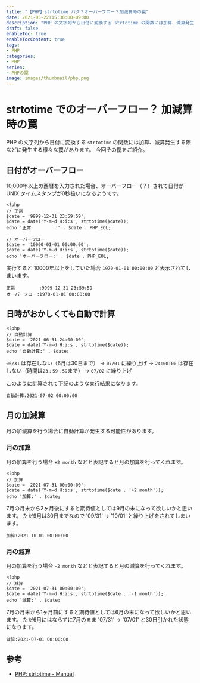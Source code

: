 ```yaml
---
title: "【PHP】strtotime バグ？オーバーフロー？加減算時の罠"
date: 2021-05-22T15:30:00+09:00
description: "PHP の文字列から日付に変換する strtotime の関数には加算、減算発生する際に発生する様々な罠があります。今回その罠をご紹介。"
draft: false
enableToc: true
enableTocContent: true
tags: 
- PHP
categories: 
- PHP
series: 
- PHPの罠
image: images/thumbnail/php.png
---
```


# strtotime でのオーバーフロー？ 加減算時の罠
PHP の文字列から日付に変換する `strtotime` の関数には加算、減算発生する際などに発生する様々な罠があります。
今回その罠をご紹介。

## 日付がオーバーフロー
10,000年以上の西暦を入力された場合、オーバーフロー（？）されて日付が UNIX タイムスタンプが0秒扱いになるようです。

``` php:over_datetime.php
<?php
// 正常
$date = '9999-12-31 23:59:59';
$date = date('Y-m-d H:i:s', strtotime($date));
echo '正常         :' . $date . PHP_EOL;
 
// オーバーフロー
$date = '10000-01-01 00:00:00';
$date = date('Y-m-d H:i:s', strtotime($date));
echo 'オーバーフロー:' . $date . PHP_EOL;
```

実行すると 10000年以上をしていた場合 `1970-01-01 00:00:00` と表示されてしまいます。
```
正常         :9999-12-31 23:59:59
オーバーフロー:1970-01-01 00:00:00
```

## 日時がおかしくても自動で計算

``` php:calc_datetime.php
<?php
// 自動計算
$date = '2021-06-31 24:00:00';
$date = date('Y-m-d H:i:s', strtotime($date));
echo '自動計算:' . $date;
```

`06/31` は存在しない（6月は30日まで）
→ `07/01` に繰り上げ
→ `24:00:00` は存在しない（時間は`23：59：59`まで）
→ `07/02` に繰り上げ

このように計算されて下記のような実行結果になります。
```
自動計算:2021-07-02 00:00:00
```

## 月の加減算
月の加減算を行う場合に自動計算が発生する可能性があります。

### 月の加算
月の加算を行う場合 `+2 month` などと表記すると月の加算を行ってくれます。
``` php:month_add.php
<?php
// 加算
$date = '2021-07-31 00:00:00';
$date = date('Y-m-d H:i:s', strtotime($date . '+2 month'));
echo '加算:' . $date;
```

7月の月末から2ヶ月後にすると期待値としては9月の末になって欲しいかと思います。
ただ9月は30日までなので '09/31' → '10/01' と繰り上げをされてしまいます。
```
加算:2021-10-01 00:00:00
```

### 月の減算
月の加算を行う場合 `-2 month` などと表記すると月の減算を行ってくれます。
``` php:month_sub.php
<?php
// 減算
$date = '2021-07-31 00:00:00';
$date = date('Y-m-d H:i:s', strtotime($date . '-1 month'));
echo '減算:' . $date;
```

7月の月末から1ヶ月前にすると期待値としては6月の末になって欲しいかと思います。
ただ6月にはならずに7月のまま '07/31' → '07/01' と30日引かれた状態になります。
```
減算:2021-07-01 00:00:00
```

## 参考
* <a href="https://www.php.net/manual/ja/function.strtotime" target="_blank" rel="nofollow noopener">PHP: strtotime - Manual</a>